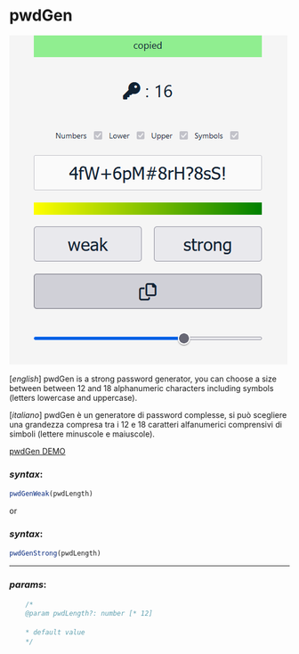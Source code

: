# pwdGen 

![pwdgen_picture](./demo.png)

[*english*]
pwdGen is a strong password generator, you can choose a size between
between 12 and 18 alphanumeric characters including symbols (letters lowercase and uppercase).

[*italiano*]
pwdGen è un generatore di password complesse, si può scegliere una grandezza compresa
tra i 12 e 18 caratteri alfanumerici comprensivi di simboli (lettere minuscole e maiuscole).

[pwdGen DEMO](https://marcellopagano.github.io/pwdGen/)

### *syntax*:
``` javascript
pwdGenWeak(pwdLength)
```
or
### *syntax*:
``` javascript
pwdGenStrong(pwdLength)
```

---

### *params*:

``` javascript
    /*
    @param pwdLength?: number [* 12]

    * default value
    */
```


